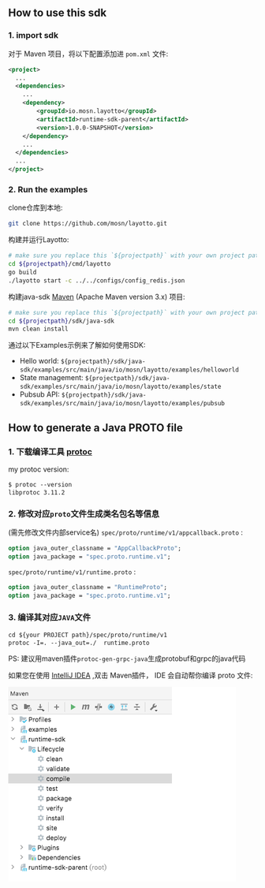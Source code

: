 ## How to use this sdk
### 1. import sdk
对于 Maven 项目，将以下配置添加进 `pom.xml` 文件:
```xml
<project>
  ...
  <dependencies>
    ...
    <dependency>
        <groupId>io.mosn.layotto</groupId>
        <artifactId>runtime-sdk-parent</artifactId>
        <version>1.0.0-SNAPSHOT</version>
    </dependency>
    ...
  </dependencies>
  ...
</project>
```

### 2. Run the examples
clone仓库到本地:

```sh
git clone https://github.com/mosn/layotto.git
```

构建并运行Layotto:

```bash
# make sure you replace this `${projectpath}` with your own project path.
cd ${projectpath}/cmd/layotto
go build
./layotto start -c ../../configs/config_redis.json
```

构建java-sdk [Maven](https://maven.apache.org/install.html) (Apache Maven version 3.x) 项目:

```sh
# make sure you replace this `${projectpath}` with your own project path.
cd ${projectpath}/sdk/java-sdk
mvn clean install
```

通过以下Examples示例来了解如何使用SDK:
* Hello world:  `${projectpath}/sdk/java-sdk/examples/src/main/java/io/mosn/layotto/examples/helloworld`
* State management:  `${projectpath}/sdk/java-sdk/examples/src/main/java/io/mosn/layotto/examples/state`
* Pubsub API:  `${projectpath}/sdk/java-sdk/examples/src/main/java/io/mosn/layotto/examples/pubsub`


## How to generate a Java PROTO file

### 1. 下载编译工具  [protoc](https://github.com/protocolbuffers/protobuf/releases)
my protoc version:
```shell
$ protoc --version
libprotoc 3.11.2
```

### 2. 修改对应`proto`文件生成类名包名等信息
(需先修改文件内部service名)
`spec/proto/runtime/v1/appcallback.proto` :
```protobuf
option java_outer_classname = "AppCallbackProto";
option java_package = "spec.proto.runtime.v1";
```
`spec/proto/runtime/v1/runtime.proto` :
```protobuf
option java_outer_classname = "RuntimeProto";
option java_package = "spec.proto.runtime.v1";
```

### 3. 编译其对应`JAVA`文件
```shell
cd ${your PROJECT path}/spec/proto/runtime/v1
protoc -I=. --java_out=./  runtime.proto
```

PS: 建议用maven插件`protoc-gen-grpc-java`生成protobuf和grpc的java代码

如果您在使用 [IntelliJ IDEA](https://www.jetbrains.com/help/idea/discover-intellij-idea.html) ,双击 Maven插件， IDE 会自动帮你编译 proto 文件:

![img.png](../../../img/sdk/img.png)